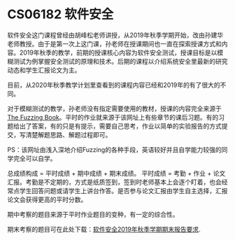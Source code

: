 # CS06182 软件安全

软件安全这门课程曾经由胡峰松老师讲授，从2019年秋季学期开始，改由孙建华老师教授。由于是第一次上这门课，孙老师在授课期间也一直在探索授课方式和内容。2019年秋季的教学，前期的授课核心内容为软件安全测试，授课目标是以模糊测试为例掌握安全测试的原理和技术。后期的课程以介绍系统安全里最新的研究动态和学生汇报论文为主。

目前，从2020年秋季教学计划里查看到的课程内容已经和2019年的有了很大的不同。

对于模糊测试的教学，孙老师没有指定需要使用的教材，授课的内容完全来源于[The Fuzzing Book](https://www.fuzzingbook.org/)。平时的作业就来源于该网址上有些章节的课后习题。有的习题给出了答案，有的只是有提示，需要自己思考，作业以简单的实验报告的方式提交，写清楚解题思路、解题过程即可。

PS：该网址由浅入深地介绍Fuzzing的各种手段，英语较好并且自学能力较强的同学完全可以自学。

总成绩构成 = 平时成绩 + 期中成绩 + 期末成绩。
平时成绩 = 考勤 + 作业 + 论文汇报。考勤是不定期的，方式是纸质签到，签到时老师基本上会逐个盯着，也会经常点学生回答问题或请学生上讲台作答。是否参与论文汇报由学生自主选择，汇报论文会获得更高的平时分数。

期中考察的题目来源于平时作业题目的变种，有一定的综合性。

期末考察的题目可在此处下载：[软件安全2019年秋季学期期末报告要求](https://github.com/bamboo-river/hnu-course-materials/blob/main/software-security/20191216.pdf).
